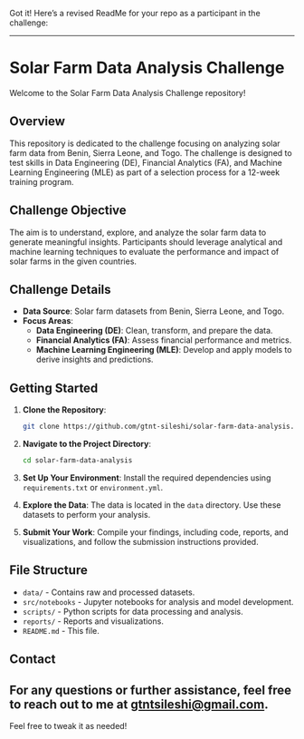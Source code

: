 Got it! Here’s a revised ReadMe for your repo as a participant in the challenge:

---

# Solar Farm Data Analysis Challenge

Welcome to the Solar Farm Data Analysis Challenge repository!

## Overview

This repository is dedicated to the challenge focusing on analyzing solar farm data from Benin, Sierra Leone, and Togo. The challenge is designed to test skills in Data Engineering (DE), Financial Analytics (FA), and Machine Learning Engineering (MLE) as part of a selection process for a 12-week training program.

## Challenge Objective

The aim is to understand, explore, and analyze the solar farm data to generate meaningful insights. Participants should leverage analytical and machine learning techniques to evaluate the performance and impact of solar farms in the given countries.

## Challenge Details

- **Data Source**: Solar farm datasets from Benin, Sierra Leone, and Togo.
- **Focus Areas**:
  - **Data Engineering (DE)**: Clean, transform, and prepare the data.
  - **Financial Analytics (FA)**: Assess financial performance and metrics.
  - **Machine Learning Engineering (MLE)**: Develop and apply models to derive insights and predictions.

## Getting Started

1. **Clone the Repository**:

   ```bash
   git clone https://github.com/gtnt-sileshi/solar-farm-data-analysis.git
   ```

2. **Navigate to the Project Directory**:

   ```bash
   cd solar-farm-data-analysis
   ```

3. **Set Up Your Environment**:
   Install the required dependencies using `requirements.txt` or `environment.yml`.

4. **Explore the Data**:
   The data is located in the `data` directory. Use these datasets to perform your analysis.

5. **Submit Your Work**:
   Compile your findings, including code, reports, and visualizations, and follow the submission instructions provided.

## File Structure

- `data/` - Contains raw and processed datasets.
- `src/notebooks` - Jupyter notebooks for analysis and model development.
- `scripts/` - Python scripts for data processing and analysis.
- `reports/` - Reports and visualizations.
- `README.md` - This file.

## Contact

## For any questions or further assistance, feel free to reach out to me at [gtntsileshi@gmail.com](mailto:gtntsileshi@gmail.com).

Feel free to tweak it as needed!
